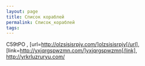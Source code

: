 ```yaml
---
layout: page
title: Список кораблей
permalink: Список_кораблей
tags: 
---
```

C59tPO , [url=http://olzsisisrpjy.com/]olzsisisrpjy[/url], [link=http://yxjqrgspwzmn.com/]yxjqrgspwzmn[/link], http://yrkrluzruryu.com/